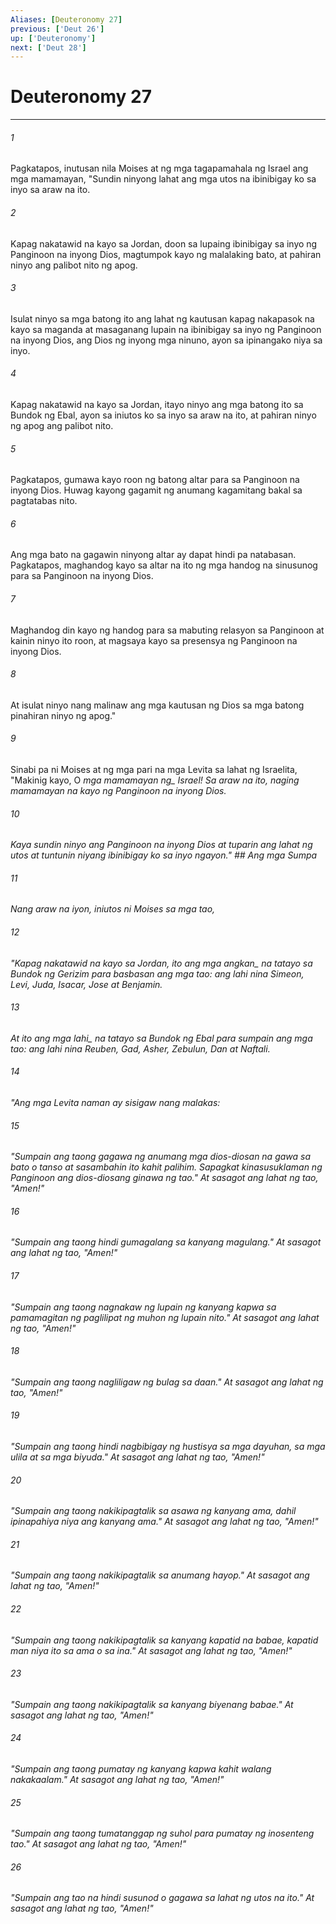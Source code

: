 ```yaml
---
Aliases: [Deuteronomy 27]
previous: ['Deut 26']
up: ['Deuteronomy']
next: ['Deut 28']
---
```

# Deuteronomy 27

***






















###### 1 










Pagkatapos, inutusan nila Moises at ng mga tagapamahala ng Israel ang mga mamamayan, "Sundin ninyong lahat ang mga utos na ibinibigay ko sa inyo sa araw na ito. 





















###### 2 










Kapag nakatawid na kayo sa Jordan, doon sa lupaing ibinibigay sa inyo ng Panginoon na inyong Dios, magtumpok kayo ng malalaking bato, at pahiran ninyo ang palibot nito ng apog. 





















###### 3 










Isulat ninyo sa mga batong ito ang lahat ng kautusan kapag nakapasok na kayo sa maganda at masaganang lupain na ibinibigay sa inyo ng Panginoon na inyong Dios, ang Dios ng inyong mga ninuno, ayon sa ipinangako niya sa inyo. 





















###### 4 










Kapag nakatawid na kayo sa Jordan, itayo ninyo ang mga batong ito sa Bundok ng Ebal, ayon sa iniutos ko sa inyo sa araw na ito, at pahiran ninyo ng apog ang palibot nito. 





















###### 5 










Pagkatapos, gumawa kayo roon ng batong altar para sa Panginoon na inyong Dios. Huwag kayong gagamit ng anumang kagamitang bakal sa pagtatabas nito. 





















###### 6 










Ang mga bato na gagawin ninyong altar ay dapat hindi pa natabasan. Pagkatapos, maghandog kayo sa altar na ito ng mga handog na sinusunog para sa Panginoon na inyong Dios. 





















###### 7 










Maghandog din kayo ng handog para sa mabuting relasyon sa Panginoon at kainin ninyo ito roon, at magsaya kayo sa presensya ng Panginoon na inyong Dios. 





















###### 8 










At isulat ninyo nang malinaw ang mga kautusan ng Dios sa mga batong pinahiran ninyo ng apog." 





















###### 9 










Sinabi pa ni Moises at ng mga pari na mga Levita sa lahat ng Israelita, "Makinig kayo, O <i class="trans-change">mga mamamayan ng_ Israel! Sa araw na ito, naging mamamayan na kayo ng Panginoon na inyong Dios. 





















###### 10 










Kaya sundin ninyo ang Panginoon na inyong Dios at tuparin ang lahat ng utos at tuntunin niyang ibinibigay ko sa inyo ngayon." ## Ang mga Sumpa 





















###### 11 










Nang araw na iyon, iniutos ni Moises sa mga tao, 





















###### 12 










"Kapag nakatawid na kayo sa Jordan, ito <i class="trans-change">ang mga angkan_ na tatayo sa Bundok ng Gerizim para basbasan ang mga tao: ang lahi nina Simeon, Levi, Juda, Isacar, Jose at Benjamin. 





















###### 13 










At ito <i class="trans-change">ang mga lahi_ na tatayo sa Bundok ng Ebal para sumpain ang mga tao: ang lahi nina Reuben, Gad, Asher, Zebulun, Dan at Naftali. 





















###### 14 










"Ang mga Levita naman ay sisigaw nang malakas: 





















###### 15 










"Sumpain ang taong gagawa ng anumang mga dios-diosan na gawa sa bato o tanso at sasambahin ito kahit palihim. Sapagkat kinasusuklaman ng Panginoon ang dios-diosang ginawa ng tao." At sasagot ang lahat ng tao, "Amen!" 





















###### 16 










"Sumpain ang taong hindi gumagalang sa kanyang magulang." At sasagot ang lahat ng tao, "Amen!" 





















###### 17 










"Sumpain ang taong nagnakaw ng lupain ng kanyang kapwa sa pamamagitan ng paglilipat ng muhon ng lupain nito." At sasagot ang lahat ng tao, "Amen!" 





















###### 18 










"Sumpain ang taong nagliligaw ng bulag sa daan." At sasagot ang lahat ng tao, "Amen!" 





















###### 19 










"Sumpain ang taong hindi nagbibigay ng hustisya sa mga dayuhan, sa mga ulila at sa mga biyuda." At sasagot ang lahat ng tao, "Amen!" 





















###### 20 










"Sumpain ang taong nakikipagtalik sa asawa ng kanyang ama, dahil ipinapahiya niya ang kanyang ama." At sasagot ang lahat ng tao, "Amen!" 





















###### 21 










"Sumpain ang taong nakikipagtalik sa anumang hayop." At sasagot ang lahat ng tao, "Amen!" 





















###### 22 










"Sumpain ang taong nakikipagtalik sa kanyang kapatid na babae, kapatid man niya ito sa ama o sa ina." At sasagot ang lahat ng tao, "Amen!" 





















###### 23 










"Sumpain ang taong nakikipagtalik sa kanyang biyenang babae." At sasagot ang lahat ng tao, "Amen!" 





















###### 24 










"Sumpain ang taong pumatay ng kanyang kapwa kahit walang nakakaalam." At sasagot ang lahat ng tao, "Amen!" 





















###### 25 










"Sumpain ang taong tumatanggap ng suhol para pumatay ng inosenteng tao." At sasagot ang lahat ng tao, "Amen!" 





















###### 26 










"Sumpain ang tao na hindi susunod o gagawa sa lahat ng utos na ito." At sasagot ang lahat ng tao, "Amen!"
